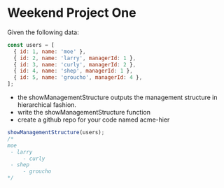 # Weekend Project One

Given the following data:

```javascript
const users = [
  { id: 1, name: 'moe' },
  { id: 2, name: 'larry', managerId: 1 },
  { id: 3, name: 'curly', managerId: 2 },
  { id: 4, name: 'shep', managerId: 1 },
  { id: 5, name: 'groucho', managerId: 4 },
];
```

- the showManagementStructure outputs the management structure in hierarchical fashion.
- write the showManagementStructure function
- create a github repo for your code named acme-hier

```javascript
showManagementStructure(users);
/*
moe
 - larry
	 - curly
 - shep
	 - groucho
*/
```
